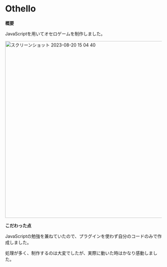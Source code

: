 # Othello
**概要**

JavaScriptを用いてオセロゲームを制作しました。

<img width="567" alt="スクリーンショット 2023-08-20 15 04 40" src="https://github.com/OyadomariTaiki/Othello/assets/81083980/a47962a1-5c24-42f1-b57f-f330905f5d2a">

**こだわった点**

JavaScriptの勉強を兼ねていたので、プラグインを使わず自分のコードのみで作成しました。

処理が多く、制作するのは大変でしたが、実際に動いた時はかなり感動しました。



